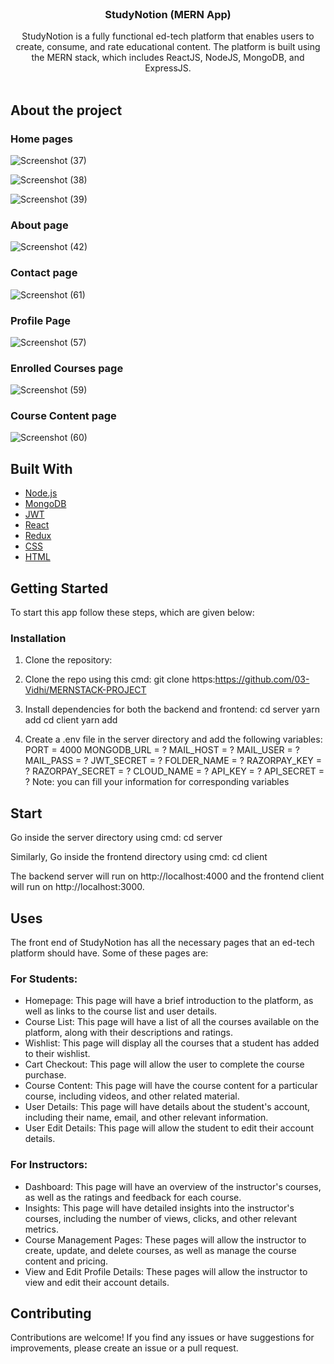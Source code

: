 <br/>
<p align="center">
  <h3 align="center"> StudyNotion (MERN App)
</h3>

  <p align="center">
   StudyNotion is a fully functional ed-tech platform that enables users to create, consume, and rate educational content. The platform is built using the MERN stack, which includes ReactJS, NodeJS, MongoDB, and ExpressJS.
    <br/>
    <br/>
  </p>
</p>

## About the project
### Home pages
![Screenshot (37)](https://github.com/03-Vidhi/MERNSTACK-PROJECT/assets/121597033/f1f675bd-cdb4-4177-9a99-06e18694fb1d)

![Screenshot (38)](https://github.com/03-Vidhi/MERNSTACK-PROJECT/assets/121597033/686a845b-55f0-4557-b789-662babcbc61d)

![Screenshot (39)](https://github.com/03-Vidhi/MERNSTACK-PROJECT/assets/121597033/bf328afe-6f34-4185-956f-01ccb0aac307)

### About page
![Screenshot (42)](https://github.com/03-Vidhi/MERNSTACK-PROJECT/assets/121597033/475ff42c-6e8c-400e-a57e-576a8f7d5e0a)

### Contact page
![Screenshot (61)](https://github.com/03-Vidhi/MERNSTACK-PROJECT/assets/121597033/f5c42364-5383-4255-80f0-45dbc4db224d)

### Profile Page
![Screenshot (57)](https://github.com/03-Vidhi/MERNSTACK-PROJECT/assets/121597033/18f390ac-1dcc-42de-9956-df4a106536af)

### Enrolled Courses page
![Screenshot (59)](https://github.com/03-Vidhi/MERNSTACK-PROJECT/assets/121597033/e985a5dd-f4e9-4b2f-a165-d7374cec2acc)

### Course Content page
![Screenshot (60)](https://github.com/03-Vidhi/MERNSTACK-PROJECT/assets/121597033/fbc75005-e3e1-4b33-88ae-acc34799e6db)

## Built With

* [Node.js]()
* [MongoDB]()
* [JWT]()
* [React]()
* [Redux]()
* [CSS]()
* [HTML]()
  
## Getting Started

To start this app follow these steps, which are given below:

### Installation

1. Clone the repository:
2. Clone the repo using this cmd:
git clone https:https://github.com/03-Vidhi/MERNSTACK-PROJECT

3. Install dependencies for both the backend and frontend:
cd server
    yarn add
cd client
    yarn add


4. Create a .env file in the server directory and add the following variables:
PORT = 4000
MONGODB_URL = ?
MAIL_HOST = ?
MAIL_USER = ?
MAIL_PASS = ?
JWT_SECRET = ?
FOLDER_NAME = ?
RAZORPAY_KEY = ?
RAZORPAY_SECRET = ?
CLOUD_NAME = ?
API_KEY = ?
API_SECRET = ?
Note: you can fill your information for corresponding variables

## Start 

Go inside the server directory using cmd:
cd server

Similarly, 
Go inside the frontend directory using cmd:
cd client

The backend server will run on http://localhost:4000 and the frontend client will run on http://localhost:3000.

## Uses
The front end of StudyNotion has all the necessary pages that an ed-tech platform should
have. Some of these pages are:

### For Students:
* Homepage: This page will have a brief introduction to the platform, as well as links
to the course list and user details.
* Course List: This page will have a list of all the courses available on the platform,
along with their descriptions and ratings.
* Wishlist: This page will display all the courses that a student has added to their
wishlist.
* Cart Checkout: This page will allow the user to complete the course purchase.
* Course Content: This page will have the course content for a particular course,
including videos, and other related material.
* User Details: This page will have details about the student's account, including
their name, email, and other relevant information.
* User Edit Details: This page will allow the student to edit their account details.


### For Instructors:
* Dashboard: This page will have an overview of the instructor's courses, as well as
the ratings and feedback for each course.
* Insights: This page will have detailed insights into the instructor's courses,
including the number of views, clicks, and other relevant metrics.
* Course Management Pages: These pages will allow the instructor to create, update,
and delete courses, as well as manage the course content and pricing.
* View and Edit Profile Details: These pages will allow the instructor to view and edit
their account details.

## Contributing

Contributions are welcome! If you find any issues or have suggestions for improvements, please create an issue or a pull request.
